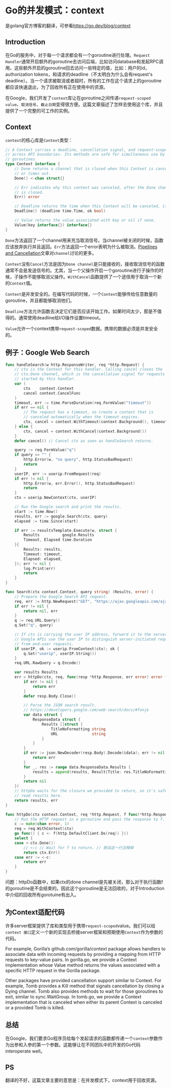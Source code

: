 # Go的并发模式：context

是golang官方博客的翻译，可参看<https://go.dev/blog/context>


## Introduction
在Go的服务中，对于每一个请求都会有一个goroutine进行处理。```Request Handler```通常开启额外的goroutine去访问后端，比如访问database和发起RPC调用。这些额外开启的goroutine回去访问一些特定的值，比如：用户的id，authorization tokens，和请求的deadline（不太明白为什么会有request's deadline）。当一个请求被取消或者超时，所有的工作在这个请求上的goroutine都应该快速退出，为了回收所有正在使用中的资源。

在Google，我们开发了``context``库让在goroutine之间传递``request-scoped value``、``取消信号``、``截止日期``变得很方便。这篇文章描述了怎样去使用这个库，并且提供了一个完整的可工作的实例。

## Context
``context``的核心库是``Context``类型：
```Go
// A Context carries a deadline, cancellation signal, and request-scoped values
// across API boundaries. Its methods are safe for simultaneous use by multiple
// goroutines.
type Context interface {
    // Done returns a channel that is closed when this Context is canceled
    // or times out.
    Done() <-chan struct{}

    // Err indicates why this context was canceled, after the Done channel
    // is closed.
    Err() error

    // Deadline returns the time when this Context will be canceled, if any.
    Deadline() (deadline time.Time, ok bool)

    // Value returns the value associated with key or nil if none.
    Value(key interface{}) interface{}
}
```
``Done``方法返回了一个channel用来充当取消信号。当channel被关闭的时候，函数应该放弃执行并且返回。``Err``方法返回一个error表明为什么被取消。[Pipelines and Cancellation](https://go.dev/blog/pipelines)文章对``channel``讨论的更多。

``Context``没有``Cancel``方法是因为``Done channel``是只能接收的，接收取消信号的函数通常不会是发送信号的。尤其，当一个父操作开启一个goroutine进行子操作的时候，子操作不能够取消父操作。``WithCancel``函数提供了一个途径用于取消一个新的``Context``值。

``Context``是并发安全的。在编写代码的时候，一个``Context``能够传给任意数量的goroutine，并且都能够取消他们。

``Deadline``方法允许函数去决定它们是否应该开始工作。如果时间太少，那是不值得的。通常使用deadline给I/O操作设置timeout。

``Value``允许一个context携带``request-scoped``数据。携带的数据必须是并发安全的。

## 例子：Google Web Search

```Go
func handleSearch(w http.ResponseWriter, req *http.Request) {
    // ctx is the Context for this handler. Calling cancel closes the
    // ctx.Done channel, which is the cancellation signal for requests
    // started by this handler.
    var (
        ctx    context.Context
        cancel context.CancelFunc
    )
    timeout, err := time.ParseDuration(req.FormValue("timeout"))
    if err == nil {
        // The request has a timeout, so create a context that is
        // canceled automatically when the timeout expires.
        ctx, cancel = context.WithTimeout(context.Background(), timeout)
    } else {
        ctx, cancel = context.WithCancel(context.Background())
    }
    defer cancel() // Cancel ctx as soon as handleSearch returns.

    query := req.FormValue("q")
    if query == "" {
        http.Error(w, "no query", http.StatusBadRequest)
        return
    }
    userIP, err := userip.FromRequest(req)
    if err != nil {
        http.Error(w, err.Error(), http.StatusBadRequest)
        return
    }
    ctx = userip.NewContext(ctx, userIP)

    // Run the Google search and print the results.
    start := time.Now()
    results, err := google.Search(ctx, query)
    elapsed := time.Since(start)

    if err := resultsTemplate.Execute(w, struct {
        Results          google.Results
        Timeout, Elapsed time.Duration
    }{
        Results: results,
        Timeout: timeout,
        Elapsed: elapsed,
    }); err != nil {
        log.Print(err)
        return
    }
}
```
```Go
func Search(ctx context.Context, query string) (Results, error) {
    // Prepare the Google Search API request.
    req, err := http.NewRequest("GET", "https://ajax.googleapis.com/ajax/services/search/web?v=1.0", nil)
    if err != nil {
        return nil, err
    }
    q := req.URL.Query()
    q.Set("q", query)

    // If ctx is carrying the user IP address, forward it to the server.
    // Google APIs use the user IP to distinguish server-initiated requests
    // from end-user requests.
    if userIP, ok := userip.FromContext(ctx); ok {
        q.Set("userip", userIP.String())
    }
    req.URL.RawQuery = q.Encode()

    var results Results
    err = httpDo(ctx, req, func(resp *http.Response, err error) error {
        if err != nil {
            return err
        }
        defer resp.Body.Close()

        // Parse the JSON search result.
        // https://developers.google.com/web-search/docs/#fonje
        var data struct {
            ResponseData struct {
                Results []struct {
                    TitleNoFormatting string
                    URL               string
                }
            }
        }
        if err := json.NewDecoder(resp.Body).Decode(&data); err != nil {
            return err
        }
        for _, res := range data.ResponseData.Results {
            results = append(results, Result{Title: res.TitleNoFormatting, URL: res.URL})
        }
        return nil
    })
    // httpDo waits for the closure we provided to return, so it's safe to
    // read results here.
    return results, err
}
```
```Go
func httpDo(ctx context.Context, req *http.Request, f func(*http.Response, error) error) error {
    // Run the HTTP request in a goroutine and pass the response to f.
    c := make(chan error, 1)
    req = req.WithContext(ctx)
    go func() { c <- f(http.DefaultClient.Do(req)) }()
    select {
    case <-ctx.Done():
        // <-c // Wait for f to return. // 假设这一行注释掉
        return ctx.Err()
    case err := <-c:
        return err
    }
}
```

问题：httpDo函数中，如果ctx的done channel是先被关闭，那么对于执行函数f的goroutine是不会结束的。因此这个goroutine是无法回收的，对于Introduction中介绍的回收所有gorotuine有出入。

## 为Context适配代码

许多server框架提供了库和类型用于携带``request-scoped``value。我们可以给``context 接口``定义一个新的实现去桥接server框架和预期使用``Context``作为参数的代码。

For example, Gorilla’s github.com/gorilla/context package allows handlers to associate data with incoming requests by providing a mapping from HTTP requests to key-value pairs. In gorilla.go, we provide a Context implementation whose Value method returns the values associated with a specific HTTP request in the Gorilla package.

Other packages have provided cancellation support similar to Context. For example, Tomb provides a Kill method that signals cancellation by closing a Dying channel. Tomb also provides methods to wait for those goroutines to exit, similar to sync.WaitGroup. In tomb.go, we provide a Context implementation that is canceled when either its parent Context is canceled or a provided Tomb is killed.

## 总结

在Google，我们要求Go程序员给每个发起请求的函数都传递一个``context``参数作为出参和入参的第一个参数。这能够让在不同团队中的开发的Go代码interoperate well。

## PS
翻译的不好，这篇文章主要的意思是：在并发模式下，context用于回收资源。
